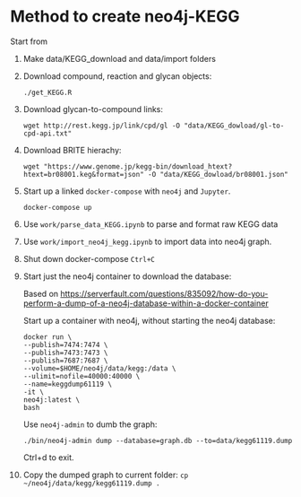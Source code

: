 # Method to create neo4j-KEGG

Start from 

1. Make data/KEGG_download and data/import folders

2. Download compound, reaction and glycan objects:

   ```
   ./get_KEGG.R
   ```

3. Download glycan-to-compound links:

   ```
   wget http://rest.kegg.jp/link/cpd/gl -O "data/KEGG_dowload/gl-to-cpd-api.txt"
   ```

4. Download BRITE hierachy:
   ```
   wget "https://www.genome.jp/kegg-bin/download_htext?htext=br08001.keg&format=json" -O "data/KEGG_dowload/br08001.json"
   ```

5. Start up a linked `docker-compose` with `neo4j` and `Jupyter`. 
    ```
    docker-compose up
    ```

6. Use `work/parse_data_KEGG.ipynb` to parse and format raw KEGG data

7. Use `work/import_neo4j_kegg.ipynb` to import data into neo4j graph. 

8. Shut down docker-compose  `Ctrl+C`

9. Start just the neo4j container to download the database:

    Based on https://serverfault.com/questions/835092/how-do-you-perform-a-dump-of-a-neo4j-database-within-a-docker-container

    Start up a container with neo4j, without starting the neo4j database:

    ```
    docker run \
    --publish=7474:7474 \
    --publish=7473:7473 \
    --publish=7687:7687 \
    --volume=$HOME/neo4j/data/kegg:/data \
    --ulimit=nofile=40000:40000 \
    --name=keggdump61119 \
    -it \
    neo4j:latest \
    bash
    ```

    Use `neo4j-admin` to dumb the graph:
    ```
    ./bin/neo4j-admin dump --database=graph.db --to=data/kegg61119.dump
    ```
    
    Ctrl+d to exit. 

10.  Copy the dumped graph to current folder: 
    ```
    cp ~/neo4j/data/kegg/kegg61119.dump .
    ```




